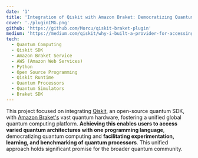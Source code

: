 ```yaml
---
date: '1'
title: 'Integration of Qiskit with Amazon Braket: Democratizing Quantum Computing Access'
cover: './pluginIMG.png'
github: 'https://github.com/Morcu/qiskit-braket-plugin'
medium: 'https://medium.com/qiskit/why-i-built-a-provider-for-accessing-amazon-braket-hardware-with-qiskit-c37f723730e3'
tech:
  - Quantum Computing
  - Qiskit SDK
  - Amazon Braket Service
  - AWS (Amazon Web Services)
  - Python
  - Open Source Programming
  - Qiskit Runtime
  - Quantum Processors
  - Quantum Simulators
  - Braket SDK
---
```


This project focused on integrating [Qiskit](https://qiskit.org/), an open-source quantum SDK, with [Amazon Braket's](https://aws.amazon.com/braket/) vast quantum hardware, fostering a unified global quantum computing platform. **Achieving this enables users to access varied quantum architectures with one programming language**, democratizing quantum computing and **facilitating experimentation, learning, and benchmarking of quantum processors**. This unified approach holds significant promise for the broader quantum community.
